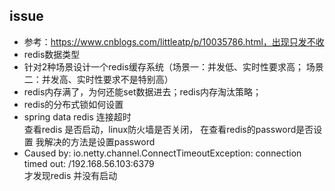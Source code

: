 ## issue
-   参考：https://www.cnblogs.com/littleatp/p/10035786.html，出现只发不收
-   redis数据类型     
-   针对2种场景设计一个redis缓存系统（场景一：并发低、实时性要求高； 场景二：并发高、实时性要求不是特别高）       
-   redis内存满了，为何还能set数据进去；redis内存淘汰策略；        
-   redis的分布式锁如何设置
-   spring data redis 连接超时    
查看redis 是否启动，linux防火墙是否关闭， 在查看redis的password是否设置
我解决的方法是设置password
-   Caused by: io.netty.channel.ConnectTimeoutException: connection timed out: /192.168.56.103:6379     
    才发现redis 并没有启动



